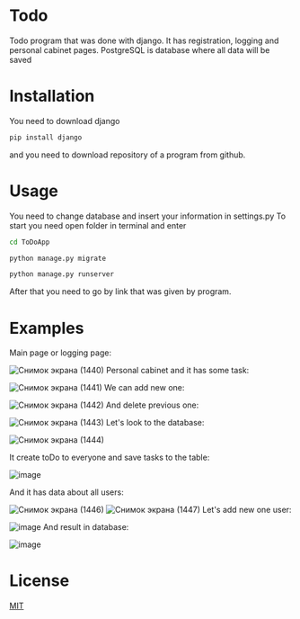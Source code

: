 # Todo
Todo program that was done with django. It has registration, logging and personal cabinet pages. PostgreSQL is database where all data will be saved 
# Installation
You need to download django
``` bash
pip install django
```
and you need to download repository of a program from github.
# Usage
You need to change database and insert your information in settings.py
To start you need open folder in terminal and enter
``` bash
cd ToDoApp
```
``` bash
python manage.py migrate
```
``` bash
python manage.py runserver
```
After that you need to go by link that was given by program.
# Examples
Main page or logging page:

![Снимок экрана (1440)](https://user-images.githubusercontent.com/77801087/150338360-91c2b634-b0cf-445a-8973-8eefc1ede895.png)
Personal cabinet and it has some task:

![Снимок экрана (1441)](https://user-images.githubusercontent.com/77801087/150338407-df307d3d-11c5-465e-be58-760d4998117d.png)
We can add new one:

![Снимок экрана (1442)](https://user-images.githubusercontent.com/77801087/150338428-29dc3c21-a1cb-44c0-8851-0a43dd7a3480.png)
And delete previous one:

![Снимок экрана (1443)](https://user-images.githubusercontent.com/77801087/150338437-02d83a36-0d1e-4ab6-a0f4-62e93b69efc8.png)
Let's look to the database:

![Снимок экрана (1444)](https://user-images.githubusercontent.com/77801087/150338451-2f949d18-03bd-4834-8d0f-77fa1c3cdec6.png)

It create toDo to everyone and save tasks to the table:

![image](https://user-images.githubusercontent.com/77801087/150338595-f101b35a-35b4-41cd-bf26-bd85fd30e2ea.png)

And it has data about all users:

![Снимок экрана (1446)](https://user-images.githubusercontent.com/77801087/150338876-c5ea8d28-bc59-4961-a8f0-94fd0e1629b6.png)
![Снимок экрана (1447)](https://user-images.githubusercontent.com/77801087/150338891-ae4354b7-95dc-4fb0-964f-6658e2ccae7e.png)
Let's add new one user:

![image](https://user-images.githubusercontent.com/77801087/150339273-ad7495e5-1d05-400f-8506-bae4c1867189.png)
And result in database:

![image](https://user-images.githubusercontent.com/77801087/150339386-afe34980-8bb4-4add-8349-8f66f3daacca.png)


# License
[MIT](https://choosealicense.com/licenses/mit/)
